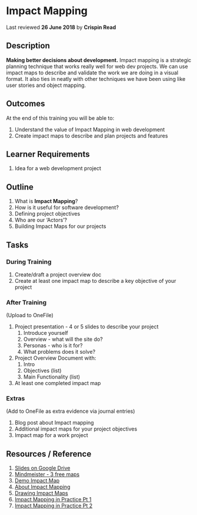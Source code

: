 # Impact Mapping
Last reviewed **26 June 2018** by **Crispin Read**

## Description
**Making better decisions about development.**
Impact mapping is a strategic planning technique that works really well for web dev projects. We can use impact maps to describe and validate the work we are doing in a visual format. It also ties in neatly with other techniques we have been using like user stories and object mapping.

## Outcomes

At the end of this training you will be able to:
1. Understand the value of Impact Mapping in web development
2. Create impact maps to describe and plan projects and features

## Learner Requirements

1. Idea for a web development project

## Outline
1. What is **Impact Mapping**?
1. How is it useful for software development?
1. Defining project objectives
1. Who are our ‘Actors’?
1. Building Impact Maps for our projects

## Tasks

### During Training
1. Create/draft a project overview doc
1. Create at least one impact map to describe a key objective of your project

### After Training
(Upload to OneFile)
1. Project presentation - 4 or 5 slides to describe your project
    1. Introduce yourself
    1. Overview - what will the site do?
    1. Personas - who is it for?
    1. What problems does it solve?
1. Project Overview Document with:
    1. Intro
    1. Objectives (list)
    1. Main Functionality (list)
1. At least one completed impact map

### Extras
(Add to OneFile as extra evidence via journal entries)
1. Blog post about Impact mapping
1. Additional impact maps for your project objectives
1. Impact map for a work project


## Resources / Reference

1. [Slides on Google Drive](https://docs.google.com/presentation/d/1Wp1rGZWaARU9doDPcdWJv09RS--Xh8Ke1vuiycWSdT8/edit#slide=id.gcb9a0b074_1_0)
1. [Mindmeister - 3 free maps](http://www.mindmeister.com)
1. [Demo Impact Map](https://mm.tt/884783114?t=GJYLZLWQeX)
1. [About Impact Mapping](https://www.impactmapping.org/about.html)
1. [Drawing Impact Maps](https://www.impactmapping.org/drawing.html)
1. [Impact Mapping in Practice Pt 1](https://blog.byndyusoft.com/impact-mapping-in-practice-part-1-f9e402151e63)
1. [Impact Mapping in Practice Pt 2](https://blog.byndyusoft.com/impact-mapping-in-practice-part-2-86a43dd15aaf)
